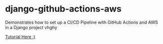 # django-github-actions-aws
Demonstrates how to set up a CI/CD Pipeline with GitHub Actions and AWS in a Django project  vhghy

[Tutorial Here :)](https://www.freecodecamp.org/news/how-to-setup-a-ci-cd-pipeline-with-github-actions-and-aws/)
